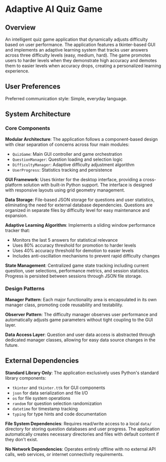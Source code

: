 # Adaptive AI Quiz Game

## Overview

An intelligent quiz game application that dynamically adjusts difficulty based on user performance. The application features a tkinter-based GUI and implements an adaptive learning system that tracks user answers across three difficulty levels (easy, medium, hard). The game promotes users to harder levels when they demonstrate high accuracy and demotes them to easier levels when accuracy drops, creating a personalized learning experience.

## User Preferences

Preferred communication style: Simple, everyday language.

## System Architecture

### Core Components

**Modular Architecture**: The application follows a component-based design with clear separation of concerns across four main modules:

- `QuizGame`: Main GUI controller and game orchestration
- `QuestionManager`: Question loading and selection logic
- `DifficultyManager`: Adaptive difficulty adjustment algorithm
- `UserProgress`: Statistics tracking and persistence

**GUI Framework**: Uses tkinter for the desktop interface, providing a cross-platform solution with built-in Python support. The interface is designed with responsive layouts using grid geometry management.

**Data Storage**: File-based JSON storage for questions and user statistics, eliminating the need for external database dependencies. Questions are organized in separate files by difficulty level for easy maintenance and expansion.

**Adaptive Learning Algorithm**: Implements a sliding window performance tracker that:
- Monitors the last 5 answers for statistical relevance
- Uses 80% accuracy threshold for promotion to harder levels
- Uses 40% accuracy threshold for demotion to easier levels
- Includes anti-oscillation mechanisms to prevent rapid difficulty changes

**State Management**: Centralized game state tracking including current question, user selections, performance metrics, and session statistics. Progress is persisted between sessions through JSON file storage.

### Design Patterns

**Manager Pattern**: Each major functionality area is encapsulated in its own manager class, promoting code reusability and testability.

**Observer Pattern**: The difficulty manager observes user performance and automatically adjusts game parameters without tight coupling to the GUI layer.

**Data Access Layer**: Question and user data access is abstracted through dedicated manager classes, allowing for easy data source changes in the future.

## External Dependencies

**Standard Library Only**: The application exclusively uses Python's standard library components:
- `tkinter` and `tkinter.ttk` for GUI components
- `json` for data serialization and file I/O
- `os` for file system operations
- `random` for question selection randomization
- `datetime` for timestamp tracking
- `typing` for type hints and code documentation

**File System Dependencies**: Requires read/write access to a local `data/` directory for storing question databases and user progress. The application automatically creates necessary directories and files with default content if they don't exist.

**No Network Dependencies**: Operates entirely offline with no external API calls, web services, or internet connectivity requirements.

